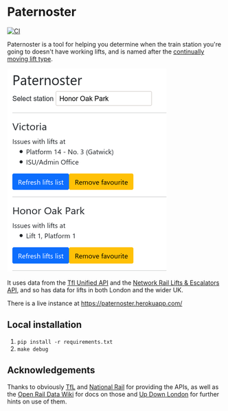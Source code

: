 # Paternoster

[![CI](https://github.com/palfrey/paternoster/actions/workflows/ci.yml/badge.svg)](https://github.com/palfrey/paternoster/actions/workflows/ci.yml)

Paternoster is a tool for helping you determine when the train station you're going to doesn't have working lifts, and is named after the [continually moving lift type](https://en.wikipedia.org/wiki/Paternoster_lift).

![demo](demo.png)

It uses data from the [Tfl Unified API](https://api.tfl.gov.uk/) and the [Network Rail Lifts & Escalators API](https://nr-lift-and-escalator.developer.azure-api.net/), and so has data for lifts in both London and the wider UK.

There is a live instance at https://paternoster.herokuapp.com/

## Local installation

1. `pip install -r requirements.txt`
2. `make debug`

## Acknowledgements

Thanks to obviously [TfL](https://tfl.gov.uk/) and [National Rail](https://www.nationalrail.co.uk/) for providing the APIs, as well as the [Open Rail Data Wiki](https://wiki.openraildata.com/) for docs on those and [Up Down London](https://www.updownlondon.com/) for further hints on use of them.
